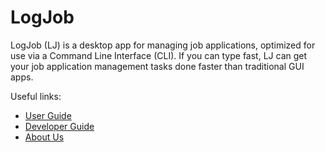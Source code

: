 # LogJob

LogJob (LJ) is a desktop app for managing job applications, optimized for use via a Command Line Interface (CLI). If you can type fast, LJ can get your job application management tasks done faster than traditional GUI apps.

Useful links:
* [User Guide](UserGuide.md)
* [Developer Guide](DeveloperGuide.md)
* [About Us](AboutUs.md)
